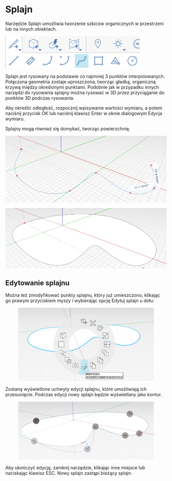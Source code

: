 # Splajn 

Narzędzie Splajn umożliwia tworzenie szkiców organicznych w przestrzeni lub na innych obiektach.

![](../.gitbook/assets/spline.png)

Splajn jest rysowany na podstawie co najmniej 3 punktów interpolowanych. Połączona geometria zostaje uproszczona, tworząc gładką, organiczną krzywą między określonymi punktami. Podobnie jak w przypadku innych narzędzi do rysowania splajny można rysować w 3D przez przyciąganie do punktów 3D podczas rysowania.

Aby określić odległość, rozpocznij wpisywanie wartości wymiaru, a potem naciśnij przycisk OK lub naciśnij klawisz Enter w oknie dialogowym Edycja wymiaru.

Splajny mogą również się domykać, tworząc powierzchnię.

![](../.gitbook/assets/spline2.png)

![](../.gitbook/assets/spline3.png)

## Edytowanie splajnu

Można też zmodyfikować punkty splajnu, który już umieszczono, klikając go prawym przyciskiem myszy i wybierając opcję Edytuj splajn u dołu:

<figure><img src="../.gitbook/assets/image (8).png" alt=""><figcaption></figcaption></figure>

Zostaną wyświetlone uchwyty edycji splajnu, które umożliwiają ich przesunięcie. Podczas edycji nowy splajn będzie wyświetlany jako kontur.

<figure><img src="../.gitbook/assets/image (5).png" alt=""><figcaption></figcaption></figure>

Aby ukończyć edycję, zamknij narzędzie, klikając inne miejsce lub naciskając klawisz ESC. Nowy splajn zastąpi bieżący splajn.
